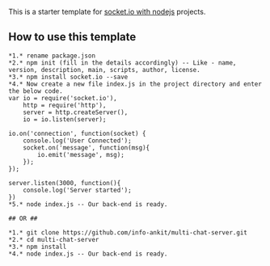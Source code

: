 This is a starter template for [socket.io with nodejs](https://socket.io/) projects.

## How to use this template

	*1.* rename package.json
	*2.* npm init (fill in the details accordingly) -- Like - name, version, description, main, scripts, author, license.
	*3.* npm install socket.io --save
	*4.* Now create a new file index.js in the project directory and enter the below code.
	var io = require('socket.io'),
		http = require('http'),
		server = http.createServer(),
		io = io.listen(server);

	io.on('connection', function(socket) {
		console.log('User Connected');
		socket.on('message', function(msg){
			io.emit('message', msg);
		});
	});

	server.listen(3000, function(){
		console.log('Server started');
	})
	*5.* node index.js -- Our back-end is ready.
	
	## OR ##
	
	*1.* git clone https://github.com/info-ankit/multi-chat-server.git
	*2.* cd multi-chat-server
	*3.* npm install
	*4.* node index.js -- Our back-end is ready.